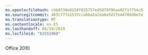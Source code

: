 ```yaml
---
ms.openlocfilehash: cbb0730e8158f025757ed5879f96aa0271f754c9
ms.sourcegitcommit: 483c777a1537ccab6a2a2da6a5d1fe4470dd0e7e
ms.translationtype: MT
ms.contentlocale: es-ES
ms.lasthandoff: 06/19/2019
ms.locfileid: "61551960"
---
```

Office 2010